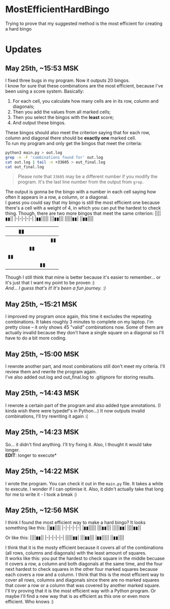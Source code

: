 # MostEfficientHardBingo
Trying to prove that my suggested method is the most efficient for creating a hard bingo

# Updates
## May 25th, ~15:53 MSK
I fixed three bugs in my program. Now it outputs 20 bingos.\
I know for sure that these combinations are the most efficient, because I've been using a score system. Basically:
1. For each cell, you calculate how many cells are in its row, column and diagonals;
2. Then you add the values from all marked cells;
3. Then you select the bingos with the **least** score;
4. And output these bingos.

These bingos should also meet the criterion saying that for each row, column and diagonal there should be **exactly one** marked cell.\
To run my program and only get the bingos that meet the criteria:
```bash
python3 main.py > out.log
grep -n -F 'combinations found for' out.log
cat out.log | tail -n +33605 > out_final.log
cat out_final.log
```
> Please note that `33605` may be a different number if you modify the program. It's the last line number from the output from `grep`.

The output is gonna be the bingo with a number in each cell saying how often it appears in a row, a column, or a diagonal.\
I guess you could say that my bingo is still the most efficient one because there's a cell with a weight of 4, in which you can put the hardest to check thing. Though, there are two more bingos that meet the same criterion:
||||▮▮||
|-|-|-|-|-|
|▮▮|||||
|||▮▮|||
|||||▮▮|
||▮▮||||

||▮▮||||
|-|-|-|-|-|
|||||▮▮|
|||▮▮|||
|▮▮|||||
||||▮▮||

Though I still think that mine is better because it's easier to remember... or it's just that I want my point to be proven :)\
*And... I guess that's it! It's been a fun journey. :)*

## May 25th, ~15:21 MSK
I improved my program once again, this time it excludes the repeating combinations. It takes roughly 3 minutes to complete on my laptop. I'm pretty close – it only shows 45 "valid" combinations now. Some of them are actually invalid because they don't have a single square on a diagonal so I'll have to do a bit more coding.

## May 25th, ~15:00 MSK
I rewrote another part, and most combinations still don't meet my criteria. I'll review them and rewrite the program again.\
I've also added out.log and out_final.log to .gitignore for storing results.

## May 25th, ~14:43 MSK
I rewrote a certain part of the program and also added type annotations. (I kinda wish there were typedef's in Python...) It now outputs invalid combinations, I'll try rewriting it again :(

## May 25th, ~14:23 MSK
So... it didn't find anything. I'll try fixing it. Also, I thought it would take longer.\
**EDIT**: longer to execute*

## May 25th, ~14:22 MSK
I wrote the program. You can check it out in the `main.py` file. It takes a while to execute. I wonder if I can optimise it. Also, it didn't actually take that long for me to write it - I took a break :)

## May 25th, ~12:56 MSK
I think I found the most efficient way to make a hard bingo?
It looks something like this:
||▮▮||||
|-|-|-|-|-|
|▮▮|||||
|||▮▮|||
|||||▮▮|
||||▮▮||

Or like this:
||||▮▮||
|-|-|-|-|-|
|||||▮▮|
|||▮▮|||
|▮▮|||||
||▮▮||||

I think that it is the mosty efficient because it covers all of the combinations (all rows, columns and diagonals) with the least amount of squares.\
It works like this: you put the hardest to check square in the middle becuase it covers a row, a column and both diagonals at the same time, and the four next hardest to check squares in the other four marked squares because each covers a row and a column. I think that this is the most efficient way to cover all rows, columns and diagonals since there are no marked squares that cover a row or a column that was covered by another marked square.\
I'll try proving that it is the most efficient way with a Python program. Or maybe I'll find a new way that is as efficient as this one or even more efficient. Who knows :)